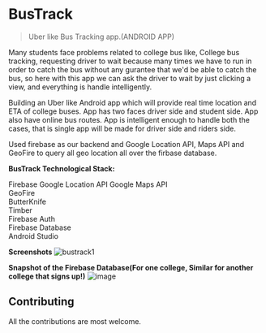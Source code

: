 # **BusTrack**
> Uber like Bus Tracking app.(ANDROID APP)

Many students face problems related to college bus like, College bus tracking, requesting driver to wait because many times we have to run in order to catch the bus without any gurantee that we'd be able to catch the bus, so here with this app we can ask the driver to wait by just clicking a view, and everything is handle intelligently.


Building an Uber like Android app which will provide real time location and ETA of college buses. App has two faces driver side and student side.
App also have online bus routes.
App is intelligent enough to handle both the cases, that is single app will be made for driver side and riders side.

Used firebase as our backend and Google Location API, Maps API and GeoFire to query all geo location all over the firbase database.

**BusTrack Technological Stack:**

Firebase 
Google Location API 
Google Maps API      
GeoFire		    
ButterKnife 		   
Timber 		    
Firebase Auth	   
Firebase Database  
Android Studio

**Screenshots**
![bustrack1](https://user-images.githubusercontent.com/21143936/34864286-95773e76-f799-11e7-8d66-84f384773080.png)

__Snapshot of the Firebase Database(For one college, Similar for another college that signs up!)__
![image](https://user-images.githubusercontent.com/21143936/34864438-446d6dba-f79a-11e7-84a6-ffd847fae7f0.png)

## **Contributing**

All the contributions are most welcome.

